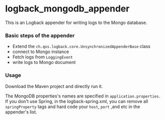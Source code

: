 # logback_mongodb_appender


This is an Logback appender for writing logs to the Mongo database.


### Basic steps of the appender

- Extend the `ch.qos.logback.core.UnsynchronizedAppenderBase` class
- connect to Mongo instance
- Fetch logs from `LoggingEvent`
- write logs to Mongo document

### Usage

Download the Maven project and directly run it.

The MongoDB properties's names are specified in `application.properties`. 
If you don't use Spring, in the logback-spring.xml, you can remove all `springProperty` tags and hard code your `host`, `port` ,and etc in the appender's list.

